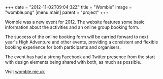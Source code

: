 +++
date = "2012-11-02T09:04:32Z"
title = "Womble"
image = "womble.png"
[menu.main]
  parent = "project"
+++

Womble was a new event for 2012. The website features some basic information about the activities and an online group booking form.

The success of the online booking form will be carried forward to next year's High Adventure and other events, providing a consistent and flexible booking experience for both participants and organisers.

The event has had a strong Facebook and Twitter presence from the start with design elements being shared with both, as much as possible.

Visit [womble.me.uk](http://womble.me.uk)
